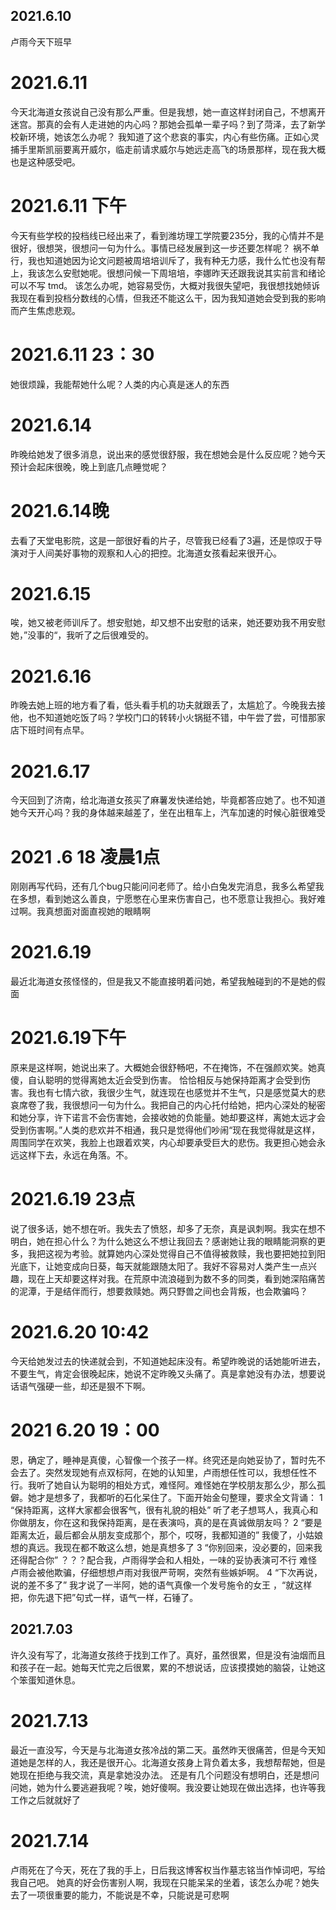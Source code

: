 ## 2021.6.10 
卢雨今天下班早
# 2021.6.11 #
今天北海道女孩说自己没有那么严重。但是我想，她一直这样封闭自己，不想离开迷宫。那真的会有人走进她的内心吗？那她会孤单一辈子吗？到了菏泽，去了新学校新环境，她该怎么办呢？
我知道了这个悲哀的事实，内心有些伤痛。正如心灵捕手里斯凯丽要离开威尔，临走前请求威尔与她远走高飞的场景那样，现在我大概也是这种感受吧。
# 2021.6.11 下午
今天有些学校的投档线已经出来了，看到潍坊理工学院要235分，我的心情并不是很好，很想哭，很想问一句为什么。事情已经发展到这一步还要怎样呢？
祸不单行，我也知道她因为论文问题被周培培训斥了，我有种无力感，我什么忙也没有帮上，我该怎么安慰她呢。很想问候一下周培培，李娜昨天还跟我说其实前言和绪论可以不写
tmd。 该怎么办呢，她容易受伤，大概对我很失望吧，我很想找她倾诉我现在看到投档分数线的心情，但我还不能这么干，因为我知道她会受到我的影响而产生焦虑悲观。
# 2021.6.11 23：30
她很烦躁，我能帮她什么呢？人类的内心真是迷人的东西
# 2021.6.14
昨晚给她发了很多消息，说出来的感觉很舒服，我在想她会是什么反应呢？她今天预计会起床很晚，晚上到底几点睡觉呢？
# 2021.6.14晚
去看了天堂电影院，这是一部很好看的片子，尽管我已经看了3遍，还是惊叹于导演对于人间美好事物的观察和人心的把控。北海道女孩看起来很开心。
# 2021.6.15
唉，她又被老师训斥了。想安慰她，却又想不出安慰的话来，她还要劝我不用安慰她，”没事的“，我听了之后很难受的。
# 2021.6.16
昨晚去她上班的地方看了看，低头看手机的功夫就跟丢了，太尴尬了。今晚我去接他，也不知道她吃饭了吗？学校门口的转转小火锅挺不错，中午尝了尝，可惜那家店下班时间有点早。
# 2021.6.17
今天回到了济南，给北海道女孩买了麻薯发快递给她，毕竟都答应她了。也不知道她今天开心吗？我的身体越来越差了，坐在出租车上，汽车加速的时候心脏很难受
# 2021 .6 18 凌晨1点
刚刚再写代码，还有几个bug只能问问老师了。给小白兔发完消息，我多么希望我在多想，看到她这么善良，宁愿憋在心里来伤害自己，也不愿意让我担心。我好难过啊。我真想面对面直视她的眼睛啊
# 2021.6.19
最近北海道女孩怪怪的，但是我又不能直接明着问她，希望我触碰到的不是她的假面
# 2021.6.19下午
原来是这样啊，她说出来了。大概她会很舒畅吧，不在掩饰，不在强颜欢笑。她真傻，自认聪明的觉得离她太近会受到伤害。
恰恰相反与她保持距离才会受到伤害。我也有七情六欲，我很少生气，就连现在也感觉并不生气，只是感觉莫大的悲哀席卷了我，我很想问一句为什么。我把自己的内心托付给她，把内心深处的秘密和她分享，许下诺言不会伤害她，会接收她的负能量。她却要这样，离她太远才会受到伤害啊。”人类的悲欢并不相通，我只是觉得他们吵闹“现在我觉得就是这样，周围同学在欢笑，我脸上也跟着欢笑，内心却要承受巨大的悲伤。我更担心她会永远这样下去，永远在角落。不。
# 2021.6.19 23点
说了很多话，她不想在听。我失去了愤怒，却多了无奈，真是讽刺啊。我实在想不明白，她在担心什么？为什么她这么不想让我回去？感谢她让我的眼睛能洞察的更多，我把这视为考验。就算她内心深处觉得自己不值得被救赎，我也要把她拉到阳光底下，让她变成向日葵，每天就能跟随太阳了。我好不容易对人类产生一点兴趣，现在上天却要这样对我。在荒原中流浪碰到为数不多的同类，看到她深陷痛苦的泥潭，于是结伴而行，想要救赎她。两只野兽之间也会背叛，也会欺骗吗？
# 2021.6.20 10:42
今天给她发过去的快递就会到，不知道她起床没有。希望昨晚说的话她能听进去，不要生气，肯定会很晚起床，她说不定昨晚又头痛了。真是拿她没有办法，想要说话语气强硬一些，却还是狠不下啊。
# 2021 6.20 19：00
恩，确定了，睡神是真傻，心智像一个孩子一样。终究还是向她妥协了，暂时先不会去了。突然发现她有点双标阿，在她的认知里，卢雨想任性可以，我想任性不行。我听了她自认为聪明的相处方式，难怪阿。难怪她在学校朋友那么少，那么孤僻。她才是想多了，我都听的石化呆住了。下面开始金句整理，要求全文背诵：
1 “保持距离，这样大家都会很客气，很有礼貌的相处”    听了老子想骂人，我真心和你做朋友，你在这和我保持距离，是在表演吗，真的是在真诚做朋友吗？
2 “要是距离太近，最后都会从朋友变成那个，那个，哎呀，我都知道的”    我傻了，小姑娘想的真远。我现在都不敢这么想，她是真想多了
3 “你别回来，没必要的，回来我还得配合你”   ？？？配合我，卢雨得学会和人相处，一味的妥协表演可不行 难怪卢雨会被他欺骗，仔细想想卢雨对我很严苛啊，突然有些嫉妒啊。
4 “下次再说，说的差不多了”  我才说了一半阿，她的语气真像一个发号施令的女王 ，“就这样把，你先退下把”句式一样，语气一样，石锤了。
## 2021.7.03
许久没有写了，北海道女孩终于找到工作了。真好，虽然很累，但是没有油烟而且和孩子在一起。她每天忙完之后很累，累的不想说话，应该摸摸她的脑袋，让她这个笨蛋知道休息。
# 2021.7.13
最近一直没写，今天是与北海道女孩冷战的第二天。虽然昨天很痛苦，但是今天知道她是怎样的人，我还是很开心。北海道女孩身上背负着太多，我想帮帮她，但是她现在拒绝与我交流，真是拿她没办法。
还是有几个问题没有想明白，还是想问问她，她为什么要逃避我呢？唉，她好傻啊。我没要让她现在做出选择，也许等我工作之后就就好了
# 2021.7.14
卢雨死在了今天，死在了我的手上，日后我这博客权当作墓志铭当作悼词吧，写给我自己吧。
她真的好会伤害别人啊，我现在只能呆呆的坐着，该怎么办呢？她失去了一项很重要的能力，不能说是不幸，只能说是可悲啊
